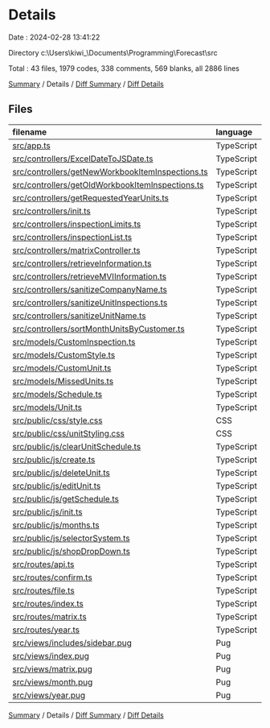 # Details

Date : 2024-02-28 13:41:22

Directory c:\\Users\\kiwi_\\Documents\\Programming\\Forecast\\src

Total : 43 files,  1979 codes, 338 comments, 569 blanks, all 2886 lines

[Summary](results.md) / Details / [Diff Summary](diff.md) / [Diff Details](diff-details.md)

## Files
| filename | language | code | comment | blank | total |
| :--- | :--- | ---: | ---: | ---: | ---: |
| [src/app.ts](/src/app.ts) | TypeScript | 44 | 1 | 20 | 65 |
| [src/controllers/ExcelDateToJSDate.ts](/src/controllers/ExcelDateToJSDate.ts) | TypeScript | 5 | 0 | 3 | 8 |
| [src/controllers/getNewWorkbookItemInspections.ts](/src/controllers/getNewWorkbookItemInspections.ts) | TypeScript | 45 | 1 | 11 | 57 |
| [src/controllers/getOldWorkbookItemInspections.ts](/src/controllers/getOldWorkbookItemInspections.ts) | TypeScript | 54 | 1 | 12 | 67 |
| [src/controllers/getRequestedYearUnits.ts](/src/controllers/getRequestedYearUnits.ts) | TypeScript | 61 | 3 | 20 | 84 |
| [src/controllers/init.ts](/src/controllers/init.ts) | TypeScript | 112 | 7 | 31 | 150 |
| [src/controllers/inspectionLimits.ts](/src/controllers/inspectionLimits.ts) | TypeScript | 39 | 3 | 3 | 45 |
| [src/controllers/inspectionList.ts](/src/controllers/inspectionList.ts) | TypeScript | 48 | 0 | 2 | 50 |
| [src/controllers/matrixController.ts](/src/controllers/matrixController.ts) | TypeScript | 198 | 2 | 39 | 239 |
| [src/controllers/retrieveInformation.ts](/src/controllers/retrieveInformation.ts) | TypeScript | 10 | 4 | 6 | 20 |
| [src/controllers/retrieveMVIInformation.ts](/src/controllers/retrieveMVIInformation.ts) | TypeScript | 9 | 0 | 7 | 16 |
| [src/controllers/sanitizeCompanyName.ts](/src/controllers/sanitizeCompanyName.ts) | TypeScript | 32 | 0 | 4 | 36 |
| [src/controllers/sanitizeUnitInspections.ts](/src/controllers/sanitizeUnitInspections.ts) | TypeScript | 17 | 0 | 6 | 23 |
| [src/controllers/sanitizeUnitName.ts](/src/controllers/sanitizeUnitName.ts) | TypeScript | 17 | 23 | 15 | 55 |
| [src/controllers/sortMonthUnitsByCustomer.ts](/src/controllers/sortMonthUnitsByCustomer.ts) | TypeScript | 20 | 0 | 7 | 27 |
| [src/models/CustomInspection.ts](/src/models/CustomInspection.ts) | TypeScript | 13 | 1 | 3 | 17 |
| [src/models/CustomStyle.ts](/src/models/CustomStyle.ts) | TypeScript | 10 | 0 | 3 | 13 |
| [src/models/CustomUnit.ts](/src/models/CustomUnit.ts) | TypeScript | 13 | 1 | 3 | 17 |
| [src/models/MissedUnits.ts](/src/models/MissedUnits.ts) | TypeScript | 13 | 0 | 3 | 16 |
| [src/models/Schedule.ts](/src/models/Schedule.ts) | TypeScript | 19 | 0 | 3 | 22 |
| [src/models/Unit.ts](/src/models/Unit.ts) | TypeScript | 12 | 0 | 3 | 15 |
| [src/public/css/style.css](/src/public/css/style.css) | CSS | 206 | 25 | 59 | 290 |
| [src/public/css/unitStyling.css](/src/public/css/unitStyling.css) | CSS | 61 | 159 | 48 | 268 |
| [src/public/js/clearUnitSchedule.ts](/src/public/js/clearUnitSchedule.ts) | TypeScript | 16 | 0 | 5 | 21 |
| [src/public/js/create.ts](/src/public/js/create.ts) | TypeScript | 11 | 0 | 5 | 16 |
| [src/public/js/deleteUnit.ts](/src/public/js/deleteUnit.ts) | TypeScript | 14 | 0 | 4 | 18 |
| [src/public/js/editUnit.ts](/src/public/js/editUnit.ts) | TypeScript | 85 | 12 | 34 | 131 |
| [src/public/js/getSchedule.ts](/src/public/js/getSchedule.ts) | TypeScript | 52 | 17 | 22 | 91 |
| [src/public/js/init.ts](/src/public/js/init.ts) | TypeScript | 9 | 0 | 3 | 12 |
| [src/public/js/months.ts](/src/public/js/months.ts) | TypeScript | 1 | 0 | 1 | 2 |
| [src/public/js/selectorSystem.ts](/src/public/js/selectorSystem.ts) | TypeScript | 123 | 4 | 30 | 157 |
| [src/public/js/shopDropDown.ts](/src/public/js/shopDropDown.ts) | TypeScript | 26 | 19 | 16 | 61 |
| [src/routes/api.ts](/src/routes/api.ts) | TypeScript | 13 | 0 | 11 | 24 |
| [src/routes/confirm.ts](/src/routes/confirm.ts) | TypeScript | 32 | 0 | 11 | 43 |
| [src/routes/file.ts](/src/routes/file.ts) | TypeScript | 30 | 8 | 13 | 51 |
| [src/routes/index.ts](/src/routes/index.ts) | TypeScript | 7 | 0 | 3 | 10 |
| [src/routes/matrix.ts](/src/routes/matrix.ts) | TypeScript | 9 | 0 | 6 | 15 |
| [src/routes/year.ts](/src/routes/year.ts) | TypeScript | 327 | 13 | 85 | 425 |
| [src/views/includes/sidebar.pug](/src/views/includes/sidebar.pug) | Pug | 34 | 0 | 1 | 35 |
| [src/views/index.pug](/src/views/index.pug) | Pug | 22 | 0 | 1 | 23 |
| [src/views/matrix.pug](/src/views/matrix.pug) | Pug | 52 | 33 | 1 | 86 |
| [src/views/month.pug](/src/views/month.pug) | Pug | 54 | 1 | 4 | 59 |
| [src/views/year.pug](/src/views/year.pug) | Pug | 4 | 0 | 2 | 6 |

[Summary](results.md) / Details / [Diff Summary](diff.md) / [Diff Details](diff-details.md)